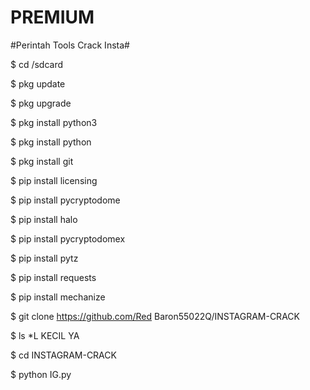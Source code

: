 # PREMIUM

#Perintah Tools Crack Insta#

$ cd /sdcard

$ pkg update

$ pkg upgrade

$ pkg install python3

$ pkg install python

$ pkg install git

$ pip install licensing

$ pip install pycryptodome

$ pip install halo

$ pip install pycryptodomex

$ pip install pytz

$ pip install requests

$ pip install mechanize

$ git clone https://github.com/Red Baron55022Q/INSTAGRAM-CRACK

$ ls *L KECIL YA

$ cd INSTAGRAM-CRACK

$ python IG.py
